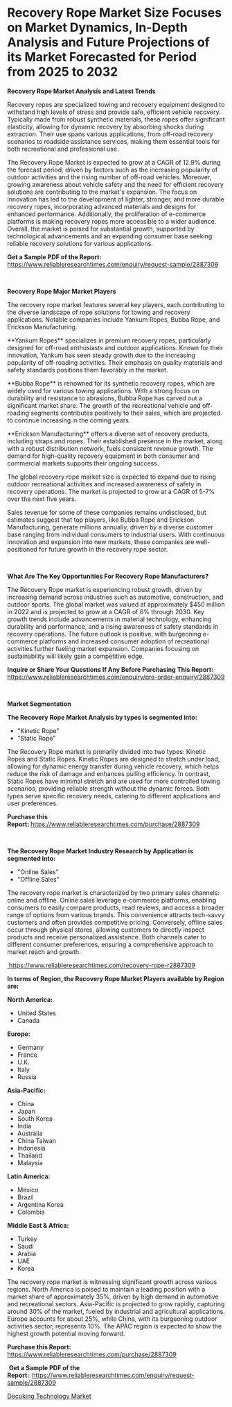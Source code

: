 <p><h1>Recovery Rope Market Size Focuses on Market Dynamics, In-Depth Analysis and Future Projections of its Market Forecasted for Period from 2025 to 2032</h1></p><p><strong>Recovery Rope Market Analysis and Latest Trends</strong></p>
<p><p>Recovery ropes are specialized towing and recovery equipment designed to withstand high levels of stress and provide safe, efficient vehicle recovery. Typically made from robust synthetic materials, these ropes offer significant elasticity, allowing for dynamic recovery by absorbing shocks during extraction. Their use spans various applications, from off-road recovery scenarios to roadside assistance services, making them essential tools for both recreational and professional use.</p><p>The Recovery Rope Market is expected to grow at a CAGR of 12.9% during the forecast period, driven by factors such as the increasing popularity of outdoor activities and the rising number of off-road vehicles. Moreover, growing awareness about vehicle safety and the need for efficient recovery solutions are contributing to the market's expansion. The focus on innovation has led to the development of lighter, stronger, and more durable recovery ropes, incorporating advanced materials and designs for enhanced performance. Additionally, the proliferation of e-commerce platforms is making recovery ropes more accessible to a wider audience. Overall, the market is poised for substantial growth, supported by technological advancements and an expanding consumer base seeking reliable recovery solutions for various applications.</p></p>
<p><strong>Get a Sample PDF of the Report:&nbsp;</strong> <a href="https://www.reliableresearchtimes.com/enquiry/request-sample/2887309?utm_campaign=2230&utm_medium=2&utm_source=Github&utm_content=ia&utm_term=14032025&utm_id=recovery-rope">https://www.reliableresearchtimes.com/enquiry/request-sample/2887309</a></p>
<p>&nbsp;</p>
<p><strong>Recovery Rope Major Market Players</strong></p>
<p><p>The recovery rope market features several key players, each contributing to the diverse landscape of rope solutions for towing and recovery applications. Notable companies include Yankum Ropes, Bubba Rope, and Erickson Manufacturing.</p><p>**Yankum Ropes** specializes in premium recovery ropes, particularly designed for off-road enthusiasts and outdoor applications. Known for their innovation, Yankum has seen steady growth due to the increasing popularity of off-roading activities. Their emphasis on quality materials and safety standards positions them favorably in the market.</p><p>**Bubba Rope** is renowned for its synthetic recovery ropes, which are widely used for various towing applications. With a strong focus on durability and resistance to abrasions, Bubba Rope has carved out a significant market share. The growth of the recreational vehicle and off-roading segments contributes positively to their sales, which are projected to continue increasing in the coming years.</p><p>**Erickson Manufacturing** offers a diverse set of recovery products, including straps and ropes. Their established presence in the market, along with a robust distribution network, fuels consistent revenue growth. The demand for high-quality recovery equipment in both consumer and commercial markets supports their ongoing success.</p><p>The global recovery rope market size is expected to expand due to rising outdoor recreational activities and increased awareness of safety in recovery operations. The market is projected to grow at a CAGR of 5-7% over the next five years. </p><p>Sales revenue for some of these companies remains undisclosed, but estimates suggest that top players, like Bubba Rope and Erickson Manufacturing, generate millions annually, driven by a diverse customer base ranging from individual consumers to industrial users. With continuous innovation and expansion into new markets, these companies are well-positioned for future growth in the recovery rope sector.</p></p>
<p>&nbsp;</p>
<p><strong>What Are The Key Opportunities For Recovery Rope Manufacturers?</strong></p>
<p><p>The Recovery Rope market is experiencing robust growth, driven by increasing demand across industries such as automotive, construction, and outdoor sports. The global market was valued at approximately $450 million in 2022 and is projected to grow at a CAGR of 6% through 2030. Key growth trends include advancements in material technology, enhancing durability and performance, and a rising awareness of safety standards in recovery operations. The future outlook is positive, with burgeoning e-commerce platforms and increased consumer adoption of recreational activities further fueling market expansion. Companies focusing on sustainability will likely gain a competitive edge.</p></p>
<p><strong>Inquire or Share Your Questions If Any Before Purchasing This Report:</strong> <a href="https://www.reliableresearchtimes.com/enquiry/pre-order-enquiry/2887309?utm_campaign=2230&utm_medium=2&utm_source=Github&utm_content=ia&utm_term=14032025&utm_id=recovery-rope">https://www.reliableresearchtimes.com/enquiry/pre-order-enquiry/2887309</a></p>
<p>&nbsp;</p>
<p><strong>Market Segmentation</strong></p>
<p><strong>The Recovery Rope Market Analysis by types is segmented into:</strong></p>
<p><ul><li>"Kinetic Rope"</li><li>"Static Rope"</li></ul></p>
<p><p>The Recovery Rope market is primarily divided into two types: Kinetic Ropes and Static Ropes. Kinetic Ropes are designed to stretch under load, allowing for dynamic energy transfer during vehicle recovery, which helps reduce the risk of damage and enhances pulling efficiency. In contrast, Static Ropes have minimal stretch and are used for more controlled towing scenarios, providing reliable strength without the dynamic forces. Both types serve specific recovery needs, catering to different applications and user preferences.</p></p>
<p><strong>Purchase this Report:&nbsp;</strong><a href="https://www.reliableresearchtimes.com/purchase/2887309?utm_campaign=2230&utm_medium=2&utm_source=Github&utm_content=ia&utm_term=14032025&utm_id=recovery-rope">https://www.reliableresearchtimes.com/purchase/2887309</a></p>
<p>&nbsp;</p>
<p><strong>The Recovery Rope Market Industry Research by Application is segmented into:</strong></p>
<p><ul><li>"Online Sales"</li><li>"Offline Sales"</li></ul></p>
<p><p>The recovery rope market is characterized by two primary sales channels: online and offline. Online sales leverage e-commerce platforms, enabling consumers to easily compare products, read reviews, and access a broader range of options from various brands. This convenience attracts tech-savvy customers and often provides competitive pricing. Conversely, offline sales occur through physical stores, allowing customers to directly inspect products and receive personalized assistance. Both channels cater to different consumer preferences, ensuring a comprehensive approach to market reach and growth.</p></p>
<p><a href="https://www.reliableresearchtimes.com/recovery-rope-r2887309?utm_campaign=2230&utm_medium=2&utm_source=Github&utm_content=ia&utm_term=14032025&utm_id=recovery-rope">&nbsp;https://www.reliableresearchtimes.com/recovery-rope-r2887309</a></p>
<p><strong>In terms of Region, the Recovery Rope Market Players available by Region are:</strong></p>
<p>
    <p> <strong> North America: </strong>
        <ul>
            <li>United States</li>
            <li>Canada</li>
        </ul>
        </p> 
    <p> <strong> Europe: </strong>
        <ul>
            <li>Germany</li>
            <li>France</li>
            <li>U.K.</li>
            <li>Italy</li>
            <li>Russia</li>
        </ul>
        </p> 
    <p> <strong> Asia-Pacific: </strong>
        <ul>
            <li>China</li>
            <li>Japan</li>
            <li>South Korea</li>
            <li>India</li>
            <li>Australia</li>
            <li>China Taiwan</li>
            <li>Indonesia</li>
            <li>Thailand</li>
            <li>Malaysia</li>
        </ul>
        </p> 
    <p> <strong> Latin America: </strong>
        <ul>
            <li>Mexico</li>
            <li>Brazil</li>
            <li>Argentina Korea</li>
            <li>Colombia</li>
        </ul>
        </p> 
    <p> <strong> Middle East & Africa: </strong>
        <ul>
            <li>Turkey</li>
            <li>Saudi</li>
            <li>Arabia</li>
            <li>UAE</li>
            <li>Korea</li>
        </ul>
    </p>
    </p>
<p><p>The recovery rope market is witnessing significant growth across various regions. North America is poised to maintain a leading position with a market share of approximately 35%, driven by high demand in automotive and recreational sectors. Asia-Pacific is projected to grow rapidly, capturing around 30% of the market, fueled by industrial and agricultural applications. Europe accounts for about 25%, while China, with its burgeoning outdoor activities sector, represents 10%. The APAC region is expected to show the highest growth potential moving forward.</p></p>
<p><strong>Purchase this Report: </strong><a href="https://www.reliableresearchtimes.com/purchase/2887309?utm_campaign=2230&utm_medium=2&utm_source=Github&utm_content=ia&utm_term=14032025&utm_id=recovery-rope">https://www.reliableresearchtimes.com/purchase/2887309</a></p>
<p>&nbsp;<strong>Get a Sample PDF of the Report:&nbsp;&nbsp;</strong><a href="https://www.reliableresearchtimes.com/enquiry/request-sample/2887309?utm_campaign=2230&utm_medium=2&utm_source=Github&utm_content=ia&utm_term=14032025&utm_id=recovery-rope">https://www.reliableresearchtimes.com/enquiry/request-sample/2887309</a></p>
<p><strong></strong></p>
<p><p><a href="https://github.com/petbigbeepjn/Market-Research-Report-List-1/blob/main/decoking-technology-market.md?utm_campaign=2230&utm_medium=2&utm_source=Github&utm_content=ia&utm_term=14032025&utm_id=recovery-rope">Decoking Technology Market</a></p></p>